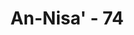 ---
title: "An-Nisa' - 74"
no: 74
arabic_no: ٧٤
ayah: ۞ فَلْيُقَاتِلْ فِيْ سَبِيْلِ اللّٰهِ الَّذِيْنَ يَشْرُوْنَ الْحَيٰوةَ الدُّنْيَا بِالْاٰخِرَةِ ۗ وَمَنْ يُّقَاتِلْ فِيْ سَبِيْلِ اللّٰهِ فَيُقْتَلْ اَوْ يَغْلِبْ فَسَوْفَ نُؤْتِيْهِ اَجْرًا عَظِيْمًا 
translation: "Karena itu, hendaklah orang-orang yang menjual kehidupan dunia untuk (kehidupan) akhirat berperang di jalan Allah. Dan barangsiapa berperang di jalan Allah, lalu gugur atau memperoleh kemenangan maka akan Kami berikan pahala yang besar kepadanya."
tafsir: "Berperang di jalan Allah adalah suatu pekerjaan yang mulia. Orang yang berperang di jalan Allah pasti mendapat keuntungan besar. Orang yang benar-benar beriman dan ikhlas dalam melaksanakan tuntutan agamanya serta rela mengorbankan kepentingan dunianya untuk mencapai keutamaan di akhirat hendaklah ikut berperang di jalan Allah. Barang siapa berperang di jalan Allah, maka ia akan memperoleh salah satu dari dua kebajikan, mati syahid di jalan Allah atau menang dalam peperangan, yang masing-masing dari dua kebajikan itu akan dibalas oleh Tuhan dengan pahala yang besar, karena orang yang mati syahid telah dengan ikhlas mengorbankan jiwa raganya dalam mematuhi perintah Allah, sedang yang menang dan masih hidup akan dapat pula melanjutkan perjuangan untuk menegakkan keadilan dan membela kebenaran di jalan Allah."
---